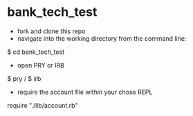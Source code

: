 # bank_tech_test

- fork and clone this repo
- navigate into the working directory from the command line:

$ cd bank_tech_test
- open PRY or IRB

$ pry / $ irb
- require the account file within your chose REPL

 require "./lib/account.rb"
